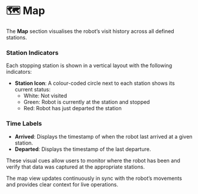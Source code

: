# 🗺️ Map

The **Map** section visualises the robot’s visit history across all defined stations.

### Station Indicators

Each stopping station is shown in a vertical layout with the following indicators:

- **Station Icon**: A colour-coded circle next to each station shows its current status:
  - White: Not visited
  - Green: Robot is currently at the station and stopped
  - Red: Robot has just departed the station

### Time Labels
- **Arrived**: Displays the timestamp of when the robot last arrived at a given station.
- **Departed**: Displays the timestamp of the last departure.

These visual cues allow users to monitor where the robot has been and verify that data was captured at the appropriate stations.

The map view updates continuously in sync with the robot’s movements and provides clear context for live operations.
